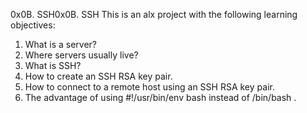 0x0B. SSH0x0B. SSH
This is an alx project with the following learning objectives:
1. What is a server?
2. Where servers usually live?
3. What is SSH?
4. How to create an SSH RSA key pair.
5. How to connect to a remote host using an SSH RSA key pair.
6. The advantage of using #!/usr/bin/env bash instead of /bin/bash .
